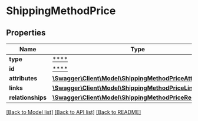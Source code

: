 # ShippingMethodPrice

## Properties
Name | Type | Description | Notes
------------ | ------------- | ------------- | -------------
**type** | [****](.md) |  | [optional] 
**id** | [****](.md) |  | [optional] 
**attributes** | [**\Swagger\Client\Model\ShippingMethodPriceAttributes**](ShippingMethodPriceAttributes.md) |  | [optional] 
**links** | [**\Swagger\Client\Model\ShippingMethodPriceLinks**](ShippingMethodPriceLinks.md) |  | [optional] 
**relationships** | [**\Swagger\Client\Model\ShippingMethodPriceRelationships**](ShippingMethodPriceRelationships.md) |  | [optional] 

[[Back to Model list]](../../README.md#documentation-for-models) [[Back to API list]](../../README.md#documentation-for-api-endpoints) [[Back to README]](../../README.md)

